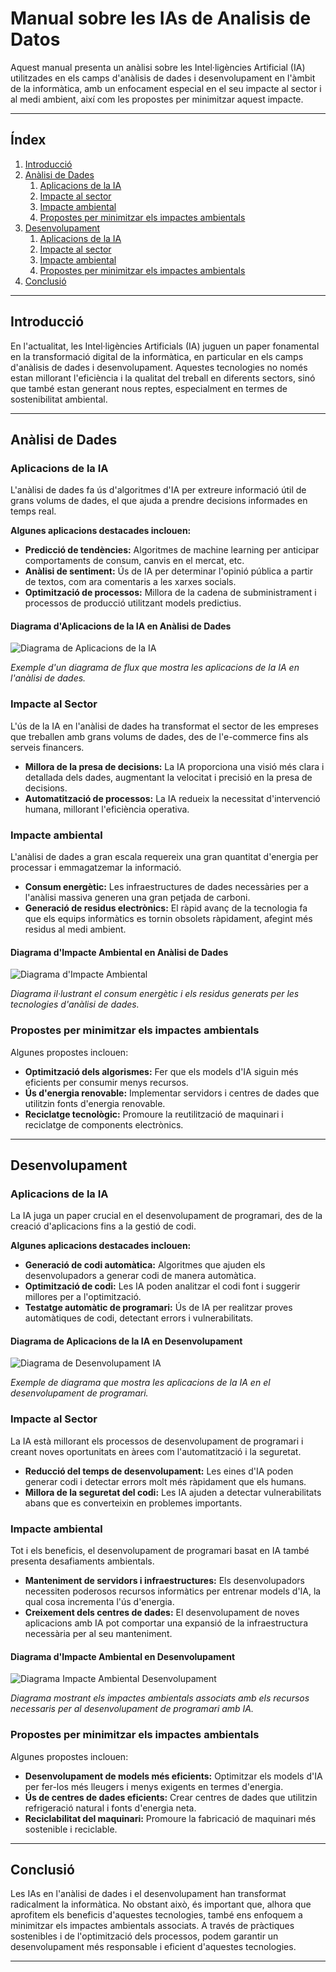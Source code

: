 # Manual sobre les IAs de Analisis de Datos

Aquest manual presenta un anàlisi sobre les Intel·ligències Artificial (IA) utilitzades en els camps d'anàlisis de dades i desenvolupament en l'àmbit de la informàtica, amb un enfocament especial en el seu impacte al sector i al medi ambient, així com les propostes per minimitzar aquest impacte.

---

## Índex
1. [Introducció](#introducció)
2. [Anàlisi de Dades](#anàlisi-de-dades)
   1. [Aplicacions de la IA](#aplicacions-de-la-ia)
   2. [Impacte al sector](#impacte-al-sector)
   3. [Impacte ambiental](#impacte-ambiental)
   4. [Propostes per minimitzar els impactes ambientals](#propostes-per-minimitzar-els-impactes-ambientals)
3. [Desenvolupament](#desenvolupament)
   1. [Aplicacions de la IA](#aplicacions-de-la-ia-1)
   2. [Impacte al sector](#impacte-al-sector-1)
   3. [Impacte ambiental](#impacte-ambiental-1)
   4. [Propostes per minimitzar els impactes ambientals](#propostes-per-minimitzar-els-impactes-ambientals-1)
4. [Conclusió](#conclusió)

---

## Introducció

En l'actualitat, les Intel·ligències Artificials (IA) juguen un paper fonamental en la transformació digital de la informàtica, en particular en els camps d'anàlisis de dades i desenvolupament. Aquestes tecnologies no només estan millorant l'eficiència i la qualitat del treball en diferents sectors, sinó que també estan generant nous reptes, especialment en termes de sostenibilitat ambiental.

---

## Anàlisi de Dades

### Aplicacions de la IA

L'anàlisi de dades fa ús d'algoritmes d'IA per extreure informació útil de grans volums de dades, el que ajuda a prendre decisions informades en temps real.

**Algunes aplicacions destacades inclouen:**
- **Predicció de tendències:** Algoritmes de machine learning per anticipar comportaments de consum, canvis en el mercat, etc.
- **Anàlisi de sentiment:** Ús de IA per determinar l'opinió pública a partir de textos, com ara comentaris a les xarxes socials.
- **Optimització de processos:** Millora de la cadena de subministrament i processos de producció utilitzant models predictius.

#### Diagrama d'Aplicacions de la IA en Anàlisi de Dades

![Diagrama de Aplicacions de la IA](path/to/diagrama_aplicacions_IA.png)

*Exemple d'un diagrama de flux que mostra les aplicacions de la IA en l'anàlisi de dades.*

### Impacte al Sector

L'ús de la IA en l'anàlisi de dades ha transformat el sector de les empreses que treballen amb grans volums de dades, des de l'e-commerce fins als serveis financers.

- **Millora de la presa de decisions:** La IA proporciona una visió més clara i detallada dels dades, augmentant la velocitat i precisió en la presa de decisions.
- **Automatització de processos:** La IA redueix la necessitat d'intervenció humana, millorant l'eficiència operativa.

### Impacte ambiental

L'anàlisi de dades a gran escala requereix una gran quantitat d'energia per processar i emmagatzemar la informació.

- **Consum energètic:** Les infraestructures de dades necessàries per a l'anàlisi massiva generen una gran petjada de carboni.
- **Generació de residus electrònics:** El ràpid avanç de la tecnologia fa que els equips informàtics es tornin obsolets ràpidament, afegint més residus al medi ambient.

#### Diagrama d'Impacte Ambiental en Anàlisi de Dades

![Diagrama d'Impacte Ambiental](path/to/diagrama_impacte_ambiental.png)

*Diagrama il·lustrant el consum energètic i els residus generats per les tecnologies d'anàlisi de dades.*

### Propostes per minimitzar els impactes ambientals

Algunes propostes inclouen:
- **Optimització dels algorismes:** Fer que els models d'IA siguin més eficients per consumir menys recursos.
- **Ús d'energia renovable:** Implementar servidors i centres de dades que utilitzin fonts d'energia renovable.
- **Reciclatge tecnològic:** Promoure la reutilització de maquinari i reciclatge de components electrònics.

---

## Desenvolupament

### Aplicacions de la IA

La IA juga un paper crucial en el desenvolupament de programari, des de la creació d'aplicacions fins a la gestió de codi.

**Algunes aplicacions destacades inclouen:**
- **Generació de codi automàtica:** Algoritmes que ajuden els desenvolupadors a generar codi de manera automàtica.
- **Optimització de codi:** Les IA poden analitzar el codi font i suggerir millores per a l'optimització.
- **Testatge automàtic de programari:** Ús de IA per realitzar proves automàtiques de codi, detectant errors i vulnerabilitats.

#### Diagrama de Aplicacions de la IA en Desenvolupament

![Diagrama de Desenvolupament IA](path/to/diagrama_aplicacions_IA_desarrollament.png)

*Exemple de diagrama que mostra les aplicacions de la IA en el desenvolupament de programari.*

### Impacte al Sector

La IA està millorant els processos de desenvolupament de programari i creant noves oportunitats en àrees com l'automatització i la seguretat.

- **Reducció del temps de desenvolupament:** Les eines d'IA poden generar codi i detectar errors molt més ràpidament que els humans.
- **Millora de la seguretat del codi:** Les IA ajuden a detectar vulnerabilitats abans que es converteixin en problemes importants.

### Impacte ambiental

Tot i els beneficis, el desenvolupament de programari basat en IA també presenta desafiaments ambientals.

- **Manteniment de servidors i infraestructures:** Els desenvolupadors necessiten poderosos recursos informàtics per entrenar models d'IA, la qual cosa incrementa l'ús d'energia.
- **Creixement dels centres de dades:** El desenvolupament de noves aplicacions amb IA pot comportar una expansió de la infraestructura necessària per al seu manteniment.

#### Diagrama d'Impacte Ambiental en Desenvolupament

![Diagrama Impacte Ambiental Desenvolupament](path/to/diagrama_impacte_ambiental_desarrollo.png)

*Diagrama mostrant els impactes ambientals associats amb els recursos necessaris per al desenvolupament de programari amb IA.*

### Propostes per minimitzar els impactes ambientals

Algunes propostes inclouen:
- **Desenvolupament de models més eficients:** Optimitzar els models d'IA per fer-los més lleugers i menys exigents en termes d'energia.
- **Ús de centres de dades eficients:** Crear centres de dades que utilitzin refrigeració natural i fonts d'energia neta.
- **Reciclabilitat del maquinari:** Promoure la fabricació de maquinari més sostenible i reciclable.

---

## Conclusió

Les IAs en l'anàlisi de dades i el desenvolupament han transformat radicalment la informàtica. No obstant això, és important que, alhora que aprofitem els beneficis d'aquestes tecnologies, també ens enfoquem a minimitzar els impactes ambientals associats. A través de pràctiques sostenibles i de l'optimització dels processos, podem garantir un desenvolupament més responsable i eficient d'aquestes tecnologies.

---

